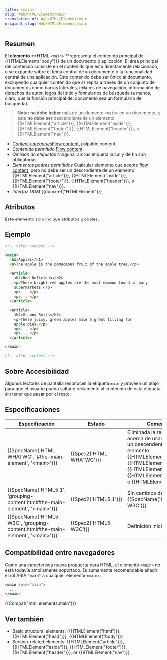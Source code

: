 ```yaml
---
title: <main>
slug: Web/HTML/Element/main
translation_of: Web/HTML/Element/main
original_slug: Web/HTML/Elemento/main
---
```

## Resumen

El **elemento** **HTML `<main>` **representa el contenido principal del {{HTMLElement("body")}} de un documento o aplicación. El área principal del contenido consiste en el contenido que está directamente relacionado, o se expande sobre el tema central de un documento o la funcionalidad central de una aplicación. Este contenido debe ser único al documento, excluyendo cualquier contenido que se repita a través de un conjunto de documentos como barras laterales, enlaces de navegación, información de derechos de autor, logos del sitio y formularios de búsqueda (a menos, claro, que la función principal del documento sea un formulario de búsqueda).

> **Nota:** **no debe haber** más de un elemento `<main>` en un documento, y este **no debe ser** descendiente de un elemento {{HTMLElement("article")}}, {{HTMLElement("aside")}}, {{HTMLElement("footer")}}, {{HTMLElement("header")}}, o {{HTMLElement("nav")}}.

<ul class="htmlelt"><li><dfn><a href="/en-US/docs/Web/HTML/Content_categories" title="HTML/Content_categories">Content categories</a></dfn><a href="/en-US/docs/Web/HTML/Content_categories#Flow_content" title="HTML/Content_categories#Flow_content">Flow content</a>, palpable content.</li><li><dfn>Contenido permitido</dfn> <a href="/en-US/docs/Web/HTML/Content_categories#Flow_content" title="HTML/Content_categories#Flow_content">Flow content</a>.</li><li><dfn>Omisión de etiquetas</dfn> Ninguna; ambas etiqueta inical y de fin son obligatorias.</li><li><dfn>Elementos padres permitidos</dfn> Cualquier elemento que acepte <a href="/en-US/docs/Web/HTML/Content_categories#Flow_content" title="HTML/Content_categories#Flow_content">flow content</a>, pero no debe ser un descendiente de un elemento {{HTMLElement("article")}}, {{HTMLElement("aside")}}, {{HTMLElement("footer")}}, {{HTMLElement("header")}}, o {{HTMLElement("nav")}}.</li><li><dfn>Interfaz DOM</dfn> {{domxref("HTMLElement")}}</li></ul>

## Atributos

Este elemento solo incluye [atributos globales.](/es/docs/Web/HTML/Global_attributes "HTML/Global attributes")

## Ejemplo

```html
<!-- other content -->

<main>
  <h1>Apples</h1>
  <p>The apple is the pomaceous fruit of the apple tree.</p>

  <article>
    <h2>Red Delicious</h2>
    <p>These bright red apples are the most common found in many
    supermarkets.</p>
    <p>... </p>
    <p>... </p>
  </article>

  <article>
    <h2>Granny Smith</h2>
    <p>These juicy, green apples make a great filling for
    apple pies.</p>
    <p>... </p>
    <p>... </p>
  </article>

</main>

<!-- other content -->
```

## Sobre Accesibilidad

Algunos lectores de pantalla reconocen la etiqueta `main` y proveen un atajo para que el usuario pueda saltar directamente al contenido de esta etiqueta sin tener que pasar por el resto.

## Especificaciones

| Especificación                                                                                                   | Estado                           | Comentario                                                                                                                                                                                                                                                    |
| ---------------------------------------------------------------------------------------------------------------- | -------------------------------- | ------------------------------------------------------------------------------------------------------------------------------------------------------------------------------------------------------------------------------------------------------------- |
| {{SpecName('HTML WHATWG', '#the-main-element', '&lt;main&gt;')}}                             | {{Spec2('HTML WHATWG')}} | Eliminada la restricción acerca de usar `<main>` como un descendente del elemento {{HTMLElement("article")}}, {{HTMLElement("aside")}}, {{HTMLElement("footer")}}, {{HTMLElement("header")}}, o {{HTMLElement("nav")}}. |
| {{SpecName('HTML5.1', 'grouping-content.html#the-main-element', '&lt;main&gt;')}}     | {{Spec2('HTML5.1')}}     | Sin cambios desde {{SpecName('HTML5 W3C')}}                                                                                                                                                                                                            |
| {{SpecName('HTML5 W3C', 'grouping-content.html#the-main-element', '&lt;main&gt;')}} | {{Spec2('HTML5 W3C')}}     | Definición inicial.                                                                                                                                                                                                                                           |

## Compatibilidad entre navegadores

Como una caracterisca nueva propuesta para HTML, el elemento `<main>` no está todavía ampliamente soportado. Es sumamente recomendable añadir el rol ARIA `"main"` a cualquier elemento `<main>`:

```html
<main role="main">
  ...
</main>
```

{{Compat("html.elements.main")}}

## Ver también

- Basic structural elements: {{HTMLElement("html")}}, {{HTMLElement("head")}}, {{HTMLElement("body")}}
- Section-related elements: {{HTMLElement("article")}}, {{HTMLElement("aside")}}, {{HTMLElement("footer")}}, {{HTMLElement("header")}}, or {{HTMLElement("nav")}}
